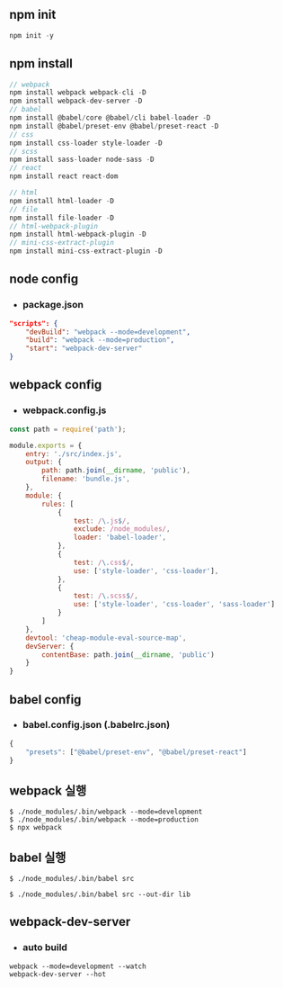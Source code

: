 ## npm init
```javascript
npm init -y
```

## npm install
```javascript
// webpack
npm install webpack webpack-cli -D
npm install webpack-dev-server -D
// babel
npm install @babel/core @babel/cli babel-loader -D
npm install @babel/preset-env @babel/preset-react -D
// css
npm install css-loader style-loader -D
// scss
npm install sass-loader node-sass -D
// react
npm install react react-dom
```

```javascript
// html
npm install html-loader -D
// file
npm install file-loader -D
// html-webpack-plugin
npm install html-webpack-plugin -D
// mini-css-extract-plugin
npm install mini-css-extract-plugin -D
```

## node config
- ### package.json
```json
"scripts": {
    "devBuild": "webpack --mode=development",
    "build": "webpack --mode=production",
    "start": "webpack-dev-server"
}
```

## webpack config
- ### webpack.config.js
```javascript
const path = require('path');

module.exports = {
    entry: './src/index.js',
    output: {
        path: path.join(__dirname, 'public'),
        filename: 'bundle.js',
    },
    module: {
        rules: [
            {
                test: /\.js$/,
                exclude: /node_modules/,
                loader: 'babel-loader',
            },
            {
                test: /\.css$/,
                use: ['style-loader', 'css-loader'],
            },
            {
                test: /\.scss$/,
                use: ['style-loader', 'css-loader', 'sass-loader']
            }
        ]
    },
    devtool: 'cheap-module-eval-source-map',
    devServer: {
        contentBase: path.join(__dirname, 'public')
    }
}
```

## babel config
- ### babel.config.json (.babelrc.json)
```javascript
{
    "presets": ["@babel/preset-env", "@babel/preset-react"]
}
```

## webpack 실행
```
$ ./node_modules/.bin/webpack --mode=development
$ ./node_modules/.bin/webpack --mode=production
$ npx webpack
```

## babel 실행
```
$ ./node_modules/.bin/babel src

$ ./node_modules/.bin/babel src --out-dir lib
```

## webpack-dev-server
- ### auto build
```
webpack --mode=development --watch
webpack-dev-server --hot
```

